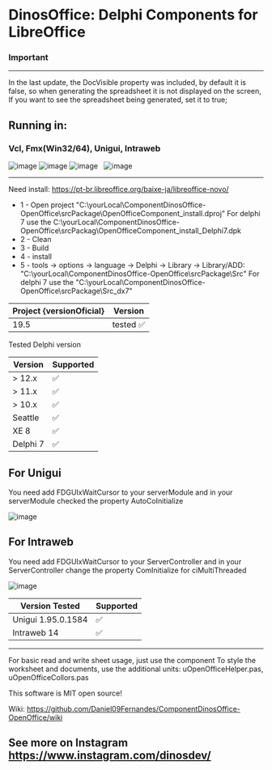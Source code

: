 # DinosOffice: Delphi Components for LibreOffice

### Important
----

In the last update, the DocVisible property was included, by default it is false, so when generating the spreadsheet it is not displayed on the screen,
If you want to see the spreadsheet being generated, set it to true;

## Running in: 
### Vcl, Fmx(Win32/64), Unigui, Intraweb

![image](https://github.com/Daniel09Fernandes/ComponentDinosOffice-OpenOffice/assets/29381329/ddec6e5c-ea7e-4840-a080-facc7e2384bf)
![image](https://github.com/Daniel09Fernandes/ComponentDinosOffice-OpenOffice/assets/29381329/ec6738a6-f775-4d99-996e-5a6fdc092a73) 
![image](https://github.com/Daniel09Fernandes/ComponentDinosOffice-OpenOffice/assets/29381329/d1509f79-eb7e-496a-9292-a2bfab710b7b) &nbsp;
![image](https://github.com/Daniel09Fernandes/ComponentDinosOffice-OpenOffice/assets/29381329/cc66f699-1eb7-400c-9cf7-6a2132f95457) 


----
Need install:
https://pt-br.libreoffice.org/baixe-ja/libreoffice-novo/

 - 1 - Open project "C:\yourLocal\ComponentDinosOffice-OpenOffice\srcPackage\OpenOfficeComponent_install.dproj"
         For delphi 7 use the C:\yourLocal\ComponentDinosOffice-OpenOffice\srcPackag\OpenOfficeComponent_install_Delphi7.dpk
 - 2 - Clean
 - 3 - Build
 - 4 - install
 - 5 - tools -> options -> language -> Delphi -> Library -> Library/ADD:
        "C:\yourLocal\ComponentDinosOffice-OpenOffice\srcPackage\Src" 
        For delphi 7 use the "C:\yourLocal\ComponentDinosOffice-OpenOffice\srcPackage\Src_dx7"
 
 
| Project {versionOficial}   	| Version 	   |
|----------------------------	|------------ |
| 19.5                     	  | tested ✅  |

Tested Delphi version

| Version  	| Supported 	|
|----------	|-----------	|
| > 12.x   	|    ✅ 	    |
| > 11.x   	|    ✅    	|
| > 10.x   	|    ✅ 	    |
| Seattle  	|    ✅ 	    |
| XE 8     	|    ✅ 	    |
| Delphi 7 	|    ✅    	|

## For Unigui 
 You need add FDGUIxWaitCursor to your serverModule and in your serverModule checked the property AutoCoInitialize
 
![image](https://github.com/Daniel09Fernandes/ComponentDinosOffice-OpenOffice/assets/29381329/d20893ff-e2c0-4e37-a823-33be3175091e)

## For Intraweb
 You need add FDGUIxWaitCursor to your ServerController and in your ServerController change the property ComInitialize for ciMultiThreaded

 ![image](https://github.com/Daniel09Fernandes/ComponentDinosOffice-OpenOffice/assets/29381329/a164b806-ca33-4242-a183-1a62a6882e7b)

 
| Version Tested   	       | Supported 	|
|-------------------------	|-----------	|
| Unigui 1.95.0.1584 	     |    ✅ 	   |
| Intraweb 14    	         |    ✅ 	   |

----
For basic read and write sheet usage, just use the component
To style the worksheet and documents, use the additional units: uOpenOfficeHelper.pas, uOpenOfficeCollors.pas 


This software is MIT open source!

Wiki: https://github.com/Daniel09Fernandes/ComponentDinosOffice-OpenOffice/wiki

## See more on Instagram https://www.instagram.com/dinosdev/
